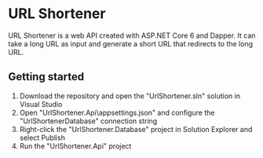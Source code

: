 # URL Shortener

URL Shortener is a web API created with ASP.NET Core 6 and Dapper. It can take a long URL as input and generate a short URL that redirects to the long URL.

## Getting started

1. Download the repository and open the "UrlShortener.sln" solution in Visual Studio
2. Open "UrlShortener.Api\appsettings.json" and configure the "UrlShortenerDatabase" connection string
3. Right-click the "UrlShortener.Database" project in Solution Explorer and select Publish
4. Run the "UrlShortener.Api" project
